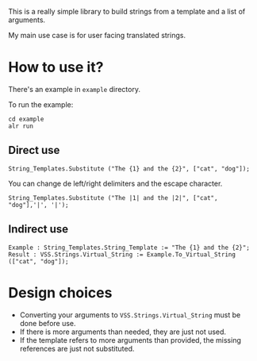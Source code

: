 This is a really simple library to build strings from a template and a list
of arguments.

My main use case is for user facing translated strings.

# How to use it?

There's an example in `example` directory.

To run the example:

```
cd example
alr run
```

## Direct use

```
String_Templates.Substitute ("The {1} and the {2}", ["cat", "dog"]);
```

You can change de left/right delimiters and the escape character.

```
String_Templates.Substitute ("The |1| and the |2|", ["cat", "dog"],'|', '|');
```

## Indirect use

```
Example : String_Templates.String_Template := "The {1} and the {2}";
Result : VSS.Strings.Virtual_String := Example.To_Virtual_String (["cat", "dog"]);
```

# Design choices

- Converting your arguments to `VSS.Strings.Virtual_String` must be done before use.
- If there is more arguments than needed, they are just not used.
- If the template refers to more arguments than provided, the missing references are just not substituted.


